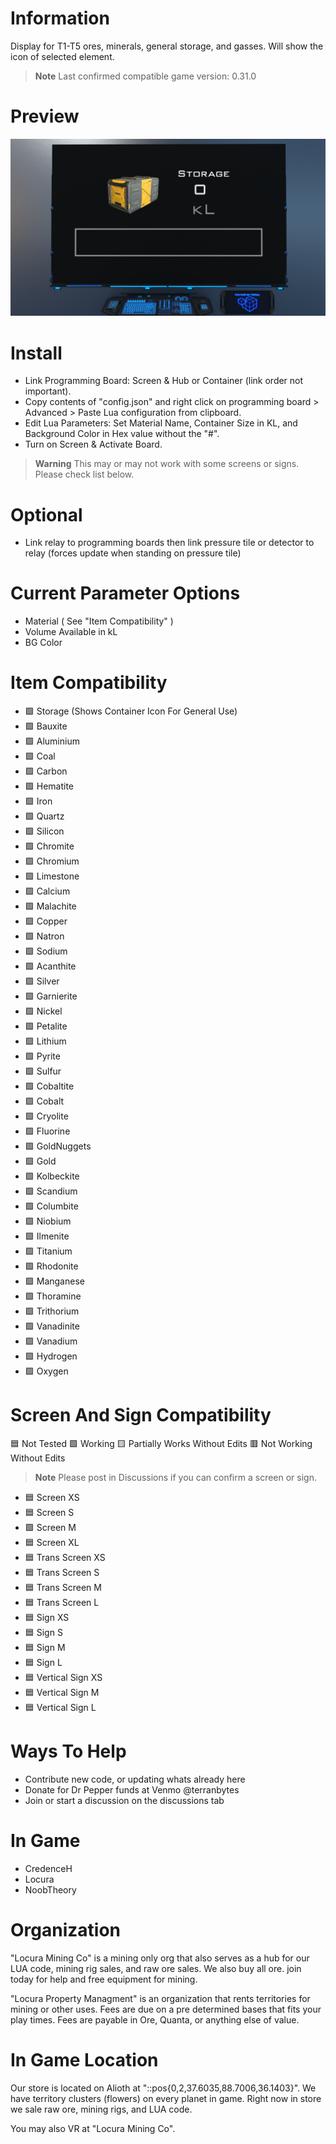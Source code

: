 # Information
Display for T1-T5 ores, minerals, general storage, and gasses. Will show the icon of selected element.
> **Note**
> Last confirmed compatible game version: 0.31.0

# Preview
![Image of Screen](DU-Basic-Storage-Capacity.png?raw=true)

# Install
- Link Programming Board: Screen & Hub or Container (link order not important).
- Copy contents of "config.json" and right click on programming board > Advanced > Paste Lua configuration from clipboard.
- Edit Lua Parameters: Set Material Name,  Container Size in KL, and Background Color in Hex value without the "#".
- Turn on Screen & Activate Board.

> **Warning**
> This may or may not work with some screens or signs. Please check list below.

# Optional
- Link relay to programming boards then link pressure tile or detector to relay (forces update when standing on pressure tile)

# Current Parameter Options
- Material ( See "Item Compatibility" )
- Volume Available in kL
- BG Color

# Item Compatibility
- :green_square: Storage (Shows Container Icon For General Use)
- :green_square: Bauxite
- :green_square: Aluminium
- :green_square: Coal
- :green_square: Carbon
- :green_square: Hematite
- :green_square: Iron
- :green_square: Quartz
- :green_square: Silicon
- :green_square: Chromite
- :green_square: Chromium
- :green_square: Limestone
- :green_square: Calcium
- :green_square: Malachite
- :green_square: Copper
- :green_square: Natron
- :green_square: Sodium
- :green_square: Acanthite
- :green_square: Silver
- :green_square: Garnierite
- :green_square: Nickel
- :green_square: Petalite
- :green_square: Lithium
- :green_square: Pyrite
- :green_square: Sulfur
- :green_square: Cobaltite
- :green_square: Cobalt
- :green_square: Cryolite
- :green_square: Fluorine
- :green_square: GoldNuggets
- :green_square: Gold
- :green_square: Kolbeckite
- :green_square: Scandium
- :green_square: Columbite
- :green_square: Niobium
- :green_square: Ilmenite
- :green_square: Titanium
- :green_square: Rhodonite
- :green_square: Manganese
- :green_square: Thoramine
- :green_square: Trithorium
- :green_square: Vanadinite
- :green_square: Vanadium
- :green_square: Hydrogen
- :green_square: Oxygen

# Screen And Sign Compatibility
:blue_square: Not Tested :green_square: Working :yellow_square: Partially Works Without Edits :red_square: Not Working Without Edits
> **Note**
> Please post in Discussions if you can confirm a screen or sign.

- :blue_square: Screen XS
- :blue_square: Screen S
- :green_square: Screen M
- :blue_square: Screen XL
- :blue_square: Trans Screen XS
- :blue_square: Trans Screen S
- :blue_square: Trans Screen M
- :blue_square: Trans Screen L
- :blue_square: Sign XS
- :blue_square: Sign S
- :blue_square: Sign M
- :blue_square: Sign L
- :blue_square: Vertical Sign XS
- :blue_square: Vertical Sign M
- :blue_square: Vertical Sign L

# Ways To Help
- Contribute new code, or updating whats already here
- Donate for Dr Pepper funds at Venmo @terranbytes
- Join or start a discussion on the discussions tab

# In Game
- CredenceH
- Locura
- NoobTheory

# Organization
"Locura Mining Co" is a mining only org that also serves as a hub for our LUA code, mining rig sales, and raw ore sales. We also buy all ore. join today for help and free equipment for mining.

"Locura Property Managment" is an organization that rents territories for mining or other uses. Fees are due on a pre determined bases that fits your play times. Fees are payable in Ore, Quanta, or anything else of value. 

# In Game Location
Our store is located on Alioth at "::pos{0,2,37.6035,88.7006,36.1403}". We have territory clusters (flowers) on every planet in game. Right now in store we sale raw ore, mining rigs, and LUA code.

You may also VR at "Locura Mining Co". 
